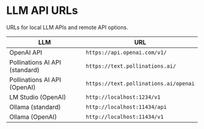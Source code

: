 # LLM API URLs

URLs for local LLM APIs and remote API options.


| LLM             | URL                                 |
|-----------------|-------------------------------------|
| OpenAI API  | `https://api.openai.com/v1/` |
| Pollinations AI API (standard) | `https://text.pollinations.ai/` |
| Pollinations AI API (OpenAI) | `https://text.pollinations.ai/openai` |
| LM Studio   (OpenAI)    | `http://localhost:1234/v1`            |
| Ollama (standard)          | `http://localhost:11434/api`           |
| Ollama (OpenAI)          | `http://localhost:11434/v1`           |
